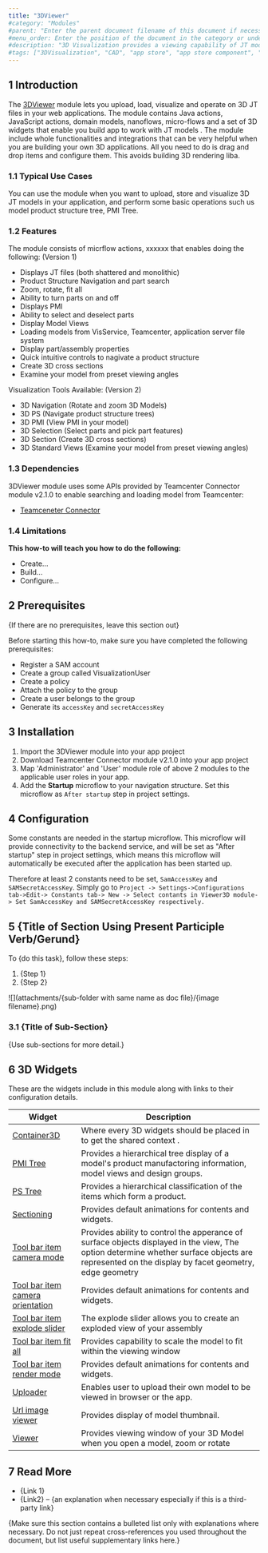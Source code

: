 ```yaml
---
title: "3DViewer"
#category: "Modules"
#parent: "Enter the parent document filename of this document if necessary (for example, "design-the-architecture"); if there is a category, remove this parent line"
#menu_order: Enter the position of the document in the category or under the parent; number by 10 (for first), 20, 30, etc. for easy ordering of other documents in the future if necessary; don't add brackets or quotation marks; if no number is added, the system will add an extremely high number to order the documents, which means that if you only want a document to appear at the top, you only have to add "10" to that specific document, you don't have to order all the other documents in the category/under the parent
#description: "3D Visualization provides a viewing capability of JT models with flexible combination of 3D Visualization Widgets. You can view and operate the model, list model product structure tree, and take advanced operations like make measurement and sectioning in the 3D Visualization Widgets."
#tags: ["3DVisualization", "CAD", "app store", "app store component", "platform support"]
---
```


## 1 Introduction

The [3DViewer](https://appstore.home.mendix.com/link/app/114764/) module lets you upload, load, visualize and operate on 3D JT files in your web applications. The module contains Java actions, JavaScript actions, domain models, nanoflows, micro-flows and a set of 3D widgets that enable you build app to work with JT models . The module include whole functionalities and integrations that can be very helpful when you are building your own 3D applications. All you need to do is drag and drop items and configure them. This avoids building 3D rendering liba. 
### 1.1 Typical Use Cases 
You can use the module when you want to upload, store and visualize 3D JT models in your application, and perform some basic operations such us  model product structure tree, PMI Tree.
### 1.2 Features 
The module consists of micrflow actions, xxxxxx that enables doing the following: 
 (Version 1)
- Displays JT files (both shattered and monolithic)
- Product Structure Navigation and part search
- Zoom, rotate, fit all
- Ability to turn parts on and off
- Displays PMI
- Ability to select and deselect parts
- Display Model Views
- Loading models from VisService, Teamcenter, application server file system
- Display part/assembly properties
- Quick intuitive controls to nagivate a product structure 
- Create 3D cross sections
- Examine your model from preset viewing angles 

Visualization Tools Available: (Version 2)
- 3D Navigation (Rotate and zoom 3D Models)
- 3D PS (Navigate product structure trees)
- 3D PMI (View PMI in your model)
- 3D Selection (Select parts and pick part features)
- 3D Section (Create 3D cross sections)
- 3D Standard Views (Examine your model from preset viewing angles)

### 1.3 Dependencies
3DViewer module uses some APIs provided by Teamcenter Connector module v2.1.0 to enable searching and loading model from Teamcenter:
* [Teamceneter Connector](https://appstore.home.mendix.com/link/app/111627/)

### 1.4 Limitations

**This how-to will teach you how to do the following:**

* Create...
* Build...
* Configure...

## 2 Prerequisites

{If there are no prerequisites, leave this section out}

Before starting this how-to, make sure you have completed the following prerequisites:

* Register a SAM account
* Create a group called VisualizationUser
* Create a policy
* Attach the policy to the group
* Create a user belongs to the group
* Generate its `accessKey` and `secretAccessKey`

## 3 Installation

1. Import the 3DViewer module into your app project
2. Download Teamcenter Connector module v2.1.0 into your app project
3.  Map 'Administrator' and 'User' module role of above 2 modules to the applicable user roles in your app.
4.  Add the **Startup** microflow to your navigation structure. Set this microflow as `After startup` step in project settings. 

## 4 Configuration

Some constants are needed in the startup microflow.  This microflow will provide connectivity to the backend service, and will be set as "After startup" step in project settings, which means this microflow will automatically be executed after the application has been started up.

Therefore at least 2 constants need to be set, `SamAccessKey` and `SAMSecretAccessKey`. Simply go to `Project -> Settings->Configurations tab->Edit-> Constants tab-> New -> Select contants in Viewer3D module-> Set SamAccessKey and SAMSecretAccessKey respectively.`

## 5 {Title of Section Using Present Participle Verb/Gerund}

To {do this task}, follow these steps:

1. {Step 1}
2. {Step 2}

![](attachments/{sub-folder with same name as doc file}/{image filename}.png)

### 3.1 {Title of Sub-Section}

{Use sub-sections for more detail.}

## 6 3D Widgets

These are the widgets include in this module along with links to their configuration details.

| Widget                                          | Description                                                                                                         |
| ----------------------------------------------- | ------------------------------------------------------------------------------------------------------------------- |
| [Container3D](https://xxx)                      | Where every 3D widgets should be placed in to get the shared context .                                              |
| [PMI Tree](https://xxx)                         | Provides a hierarchical tree display of a model's product manufactoring information, model views and design groups. |
| [PS Tree](https://xxx)                          | Provides a hierarchical classification of the items which form a product.                                           |
| [Sectioning](https://xxx)                       | Provides default animations for contents and widgets.                                                               |
| [Tool bar item camera mode](https://xxx)        | Provides ability to control the apperance of surface objects displayed in the view, The option determine whether surface objects are represented on the display by facet geometry, edge geometry |
| [Tool bar item camera orientation](https://xxx) | Provides default animations for contents and widgets.                                                               |
| [Tool bar item explode slider](https://xxx)     | The explode slider allows you to create an exploded view of your assembly                                           |
| [Tool bar item fit all](https://xxx)            | Provides capability to scale the model to fit within the viewing window                                             |
| [Tool bar item render mode](https://xxx)        | Provides default animations for contents and widgets.                                                               |  | [Tool bar item selection mode](https://xxx) | Provides capability to |
| [Uploader](https://xxx)                         | Enables user to upload their own model to be viewed in browser or the app.                                          |
| [Url image viewer](https://xxx)                 | Provides display of model thumbnail.                                                                                |
| [Viewer](https://xxx)                           | Provides viewing window of your 3D Model when you open a model, zoom or rotate                                      |

## 7 Read More
* {Link 1}
* {Link2} – {an explanation when necessary especially if this is a third-party link}

{Make sure this section contains a bulleted list only with explanations where necessary. Do not just repeat cross-references you used throughout the document, but list useful supplementary links here.}

